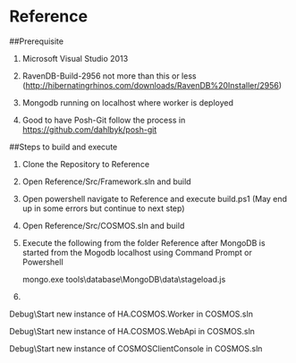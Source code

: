 # Reference

##Prerequisite 

 1) Microsoft Visual Studio 2013

 2) RavenDB-Build-2956 not more than this or less (http://hibernatingrhinos.com/downloads/RavenDB%20Installer/2956)

 3) Mongodb running on localhost where worker is deployed
 
 4) Good to have Posh-Git follow the process in https://github.com/dahlbyk/posh-git 
 
     
##Steps to build and execute

1) Clone the Repository to Reference

2) Open Reference/Src/Framework.sln and build

3) Open powershell navigate to Reference and execute build.ps1 (May end up in some errors but continue to next step)

4) Open Reference/Src/COSMOS.sln and build

5) Execute the following from the folder Reference after MongoDB is started from the Mogodb localhost using Command Prompt or Powershell


     mongo.exe tools\database\MongoDB\data\stageload.js
     
     
6)

 Debug\Start new instance of HA.COSMOS.Worker in COSMOS.sln
 
 Debug\Start new instance of HA.COSMOS.WebApi in COSMOS.sln
 
 Debug\Start new instance of COSMOSClientConsole in COSMOS.sln
 
 
